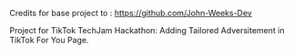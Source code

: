 Credits for base project to : https://github.com/John-Weeks-Dev

Project for TikTok TechJam Hackathon:
Adding Tailored Adversitement in TikTok For You Page.
